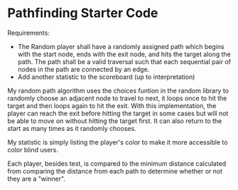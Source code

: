 # Pathfinding Starter Code
Requirements:
- The Random player shall have a randomly assigned path which begins with the start node, ends with the exit node, and hits the target along the path. The path shall be a valid traversal such that each sequential pair of nodes in the path are connected by an edge.
- Add another statistic to the scoreboard (up to interpretation)

My random path algorithm uses the choices funtion in the random library to randomly choose an adjacent node to travel to next, it loops once to hit the target and then loops again to hit the exit. With this implementation, the player can reach the exit before hitting the target in some cases but will not be able to move on without hitting the target first. It can also return to the start as many times as it randomly chooses.

My statistic is simply listing the player's color to make it more accessible to color blind users.

Each player, besides test, is compared to the minimum distance calculated from comparing the distance from each path to determine whether or not they are a "winner".